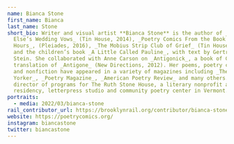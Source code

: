 ```yaml
---
name: Bianca Stone
first_name: Bianca
last_name: Stone
short_bio: Writer and visual artist **Bianca Stone** is the author of _Someone
  Else’s Wedding Vows_ (Tin House, 2014), _Poetry Comics From the Book of
  Hours_, (Pleiades, 2016), _The Mobius Strip Club of Grief_ (Tin House, 2018)
  and the children’s book _A Little Called Pauline_, with text by Gertrude
  Stein. She collaborated with Anne Carson on _Antigonick_, a book of Carson’s
  translation of _Antigone_ (New Directions, 2012). Her poems, poetry comics,
  and nonfiction have appeared in a variety of magazines including _The New
  Yorker_, _Poetry Magazine_, _American Poetry Review_ and many others. She is
  director of programs for The Ruth Stone House, a literary nonprofit artist
  residency, letterpress studio and community poetry center in Vermont.
portraits:
  - media: 2022/03/bianca-stone
rail_contributor_url: https://brooklynrail.org/contributor/bianca-stone
website: https://poetrycomics.org/
instagram: biancastone
twitter: biancastone
---
```

